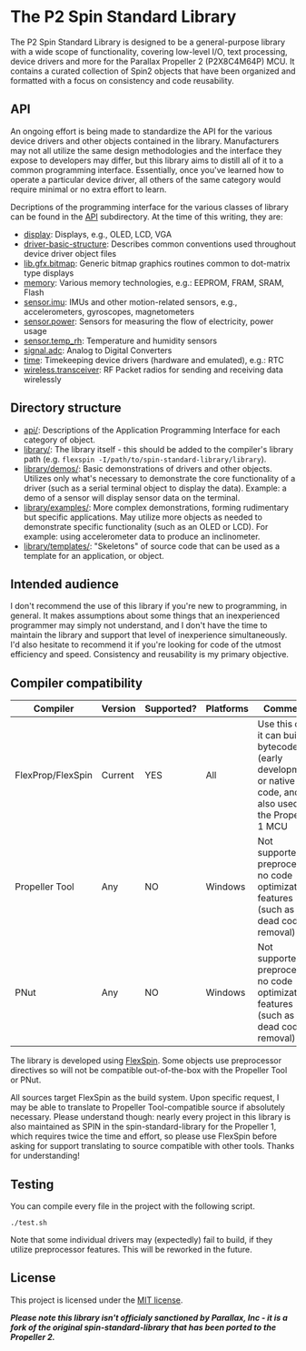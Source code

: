 # The P2 Spin Standard Library

The P2 Spin Standard Library is designed to be a general-purpose library with a wide scope of functionality, covering low-level I/O, text processing, device drivers and more for the Parallax Propeller 2 (P2X8C4M64P) MCU. It contains a curated collection of Spin2 objects that have been organized and formatted with a focus on consistency and code reusability.

## API

An ongoing effort is being made to standardize the API for the various device drivers and other objects contained in the library. Manufacturers may not all utilize the same design methodologies and the interface they expose to developers may differ, but this library aims to distill all of it to a common programming interface. Essentially, once you've learned how to operate a particular device driver, all others of the same category would require minimal or no extra effort to learn.

Decriptions of the programming interface for the various classes of library can be found in the [API](api) subdirectory.
At the time of this writing, they are:
* [display](api/display.md): Displays, e.g., OLED, LCD, VGA
* [driver-basic-structure](api/driver-basic-structure.md): Describes common conventions used throughout device driver object files
* [lib.gfx.bitmap](api/lib.gfx.bitmap.md): Generic bitmap graphics routines common to dot-matrix type displays
* [memory](api/memory.md): Various memory technologies, e.g.: EEPROM, FRAM, SRAM, Flash
* [sensor.imu](api/sensor.imu.md): IMUs and other motion-related sensors, e.g., accelerometers, gyroscopes, magnetometers
* [sensor.power](api/sensor.power.md): Sensors for measuring the flow of electricity, power usage
* [sensor.temp_rh](api/sensor.temp_rh.md): Temperature and humidity sensors
* [signal.adc](api/signal.adc.md): Analog to Digital Converters
* [time](api/time.md): Timekeeping device drivers (hardware and emulated), e.g.: RTC
* [wireless.transceiver](api/wireless.transceiver.md): RF Packet radios for sending and receiving data wirelessly

## Directory structure

* [api/](api/): Descriptions of the Application Programming Interface for each category of object.
* [library/](library/): The library itself - this should be added to the compiler's library path (e.g. `flexspin -I/path/to/spin-standard-library/library`).
* [library/demos/](library/demos/): Basic demonstrations of drivers and other objects. Utilizes only what's necessary to demonstrate the core functionality of a driver (such as a serial terminal object to display the data). Example: a demo of a sensor will display sensor data on the terminal.
* [library/examples/](library/examples): More complex demonstrations, forming rudimentary but specific applications. May utilize more objects as needed to demonstrate specific functionality (such as an OLED or LCD). For example: using accelerometer data to produce an inclinometer.
* [library/templates/](library/templates): "Skeletons" of source code that can be used as a template for an application, or object.

## Intended audience

I don't recommend the use of this library if you're new to programming, in general. It makes assumptions about some things that an inexperienced programmer may simply not understand, and I don't have the time to maintain the library and support that level of inexperience simultaneously. I'd also hesitate to recommend it if you're looking for code of the utmost efficiency and speed. Consistency and reusability is my primary objective.

## Compiler compatibility

| Compiler         | Version | Supported? | Platforms | Comments                                                                                                          |
|------------------|---------|------------|-----------|-------------------------------------------------------------------------------------------------------------------|
| FlexProp/FlexSpin| Current | YES        | All       | Use this one; it can build bytecode (early development) or native code, and is also used for the Propeller 1 MCU  |
| Propeller Tool   | Any     | NO         | Windows   | Not supported; no preprocessor, no code optimization features (such as dead code removal)     			  |
| PNut   	   | Any     | NO         | Windows   | Not supported; no preprocessor, no code optimization features (such as dead code removal)                         |

The library is developed using [FlexSpin](https://github.com/totalspectrum/spin2cpp). Some objects use preprocessor directives so will not be compatible out-of-the-box with the Propeller Tool or PNut.

All sources target FlexSpin as the build system. Upon specific request, I may be able to translate to Propeller Tool-compatible source if absolutely necessary.
Please understand though: nearly every project in this library is also maintained as SPIN in the spin-standard-library for the Propeller 1, which requires twice the time and effort, so please use FlexSpin before asking for support translating to source compatible with other tools. Thanks for understanding!

## Testing

You can compile every file in the project with the following script.

    ./test.sh

Note that some individual drivers may (expectedly) fail to build, if they utilize preprocessor features. This will be reworked in the future.

## License

This project is licensed under the [MIT license](LICENSE).

__*Please note this library isn't officialy sanctioned by Parallax, Inc - it is a fork of the original spin-standard-library that has been ported to the Propeller 2.*__
